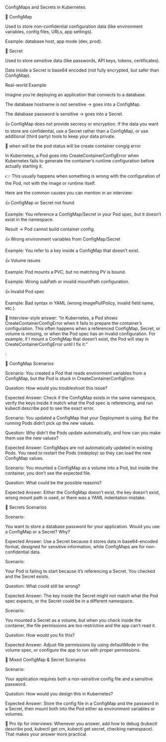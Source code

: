 ConfigMaps and Secrets in Kubernetes

🔹 ConfigMap

Used to store non-confidential configuration data (like environment variables, config files, URLs, app settings).

Example: database host, app mode (dev, prod).

🔹 Secret

Used to store sensitive data (like passwords, API keys, tokens, certificates).

Data inside a Secret is base64 encoded (not fully encrypted, but safer than ConfigMap).

Real-world Example

Imagine you’re deploying an application that connects to a database.

The database hostname is not sensitive → goes into a ConfigMap.

The database password is sensitive → goes into a Secret.

👍 ConfigMap does not provide secrecy or encryption. If the data you want to store are confidential, use a Secret rather than a ConfigMap, or use additional (third party) tools to keep your data private.


📌 when will be the pod status will be create container congig error

In Kubernetes, a Pod goes into CreateContainerConfigError when Kubernetes fails to generate the container’s runtime configuration before actually starting it.

👉 This usually happens when something is wrong with the configuration of the Pod, not with the image or runtime itself.

Here are the common causes you can mention in an interview:

👍 ConfigMap or Secret not found

Example: You reference a ConfigMap/Secret in your Pod spec, but it doesn’t exist in the namespace.

Result → Pod cannot build container config.

👍 Wrong environment variables from ConfigMap/Secret

Example: You refer to a key inside a ConfigMap that doesn’t exist.

👍 Volume issues

Example: Pod mounts a PVC, but no matching PV is bound.

Example: Wrong subPath or invalid mountPath configuration.

👍 Invalid Pod spec

Example: Bad syntax in YAML (wrong imagePullPolicy, invalid field name, etc.).

📌 Interview-style answer:
“In Kubernetes, a Pod shows CreateContainerConfigError when it fails to prepare the container’s configuration. This often happens when a referenced ConfigMap, Secret, or volume is missing, or when the Pod spec has an invalid configuration. For example, if I mount a ConfigMap that doesn’t exist, the Pod will stay in CreateContainerConfigError until I fix it.”


:

🔹 ConfigMap Scenarios

Scenario:
You created a Pod that reads environment variables from a ConfigMap, but the Pod is stuck in CreateContainerConfigError.

Question: How would you troubleshoot this issue?

Expected Answer: Check if the ConfigMap exists in the same namespace, verify the keys inside it match what the Pod spec is referencing, and run kubectl describe pod to see the exact error.

Scenario:
You updated a ConfigMap that your Deployment is using. But the running Pods didn’t pick up the new values.

Question: Why didn’t the Pods update automatically, and how can you make them use the new values?

Expected Answer: ConfigMaps are not automatically updated in existing Pods. You need to restart the Pods (redeploy) so they can load the new ConfigMap values.

Scenario:
You mounted a ConfigMap as a volume into a Pod, but inside the container, you don’t see the expected file.

Question: What could be the possible reasons?

Expected Answer: Either the ConfigMap doesn’t exist, the key doesn’t exist, wrong mount path is used, or there was a YAML indentation mistake.

🔹 Secrets Scenarios

Scenario:

You want to store a database password for your application. Would you use a ConfigMap or a Secret? Why?

Expected Answer: Use a Secret because it stores data in base64-encoded format, designed for sensitive information, while ConfigMaps are for non-confidential data.

Scenario:

Your Pod is failing to start because it’s referencing a Secret. You checked and the Secret exists.

Question: What could still be wrong?

Expected Answer: The key inside the Secret might not match what the Pod spec expects, or the Secret could be in a different namespace.

Scenario:

You mounted a Secret as a volume, but when you check inside the container, the file permissions are too restrictive and the app can’t read it.

Question: How would you fix this?

Expected Answer: Adjust file permissions by using defaultMode in the volume spec, or configure the app to run with proper permissions.

🔹 Mixed ConfigMap & Secret Scenarios

Scenario:

Your application requires both a non-sensitive config file and a sensitive password.

Question: How would you design this in Kubernetes?

Expected Answer: Store the config file in a ConfigMap and the password in a Secret, then mount both into the Pod either as environment variables or volumes.

📌 Pro tip for interviews: Whenever you answer, add how to debug (kubectl describe pod, kubectl get cm, kubectl get secret, checking namespace). That makes your answer more practical.
